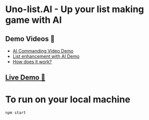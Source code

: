 # Uno-list.AI - Up your list making game with AI

## Demo Videos 🎥
* [AI Commanding Video Demo](https://youtu.be/QJ5InQm9-hA)
* [List enhancement with AI Demo](https://youtu.be/g6lHez-VyPI)
* [How does it work?](https://youtu.be/SFYFmMHAkio)

## [Live Demo 🚀](https://red-rock-0b0e3080f.2.azurestaticapps.net/)


# To run on your local machine
`npm start`

